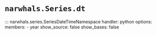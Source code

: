 # `narwhals.Series.dt`

::: narwhals.series.SeriesDateTimeNamespace
    handler: python
    options:
      members:
        - year
      show_source: false
      show_bases: false
